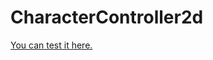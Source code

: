 # CharacterController2d

<a href="https://reiner6.itch.io/2d-character-controller-unity">You can test it here.</a>
